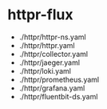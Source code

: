 # httpr-flux


- ./httpr/httpr-ns.yaml
- ./httpr/httpr.yaml
- ./httpr/collector.yaml
- ./httpr/jaeger.yaml
- ./httpr/loki.yaml
- ./httpr/prometheus.yaml
- ./httpr/grafana.yaml
- ./httpr/fluentbit-ds.yaml